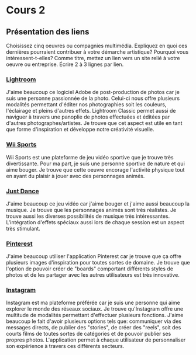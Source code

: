 # Cours 2
## Présentation des liens
Choisissez cinq oeuvres ou compagnies multimédia. Expliquez en quoi ces dernières pourraient contribuer à votre démarche artistique? Pourquoi vous intéressent-t-elles? Comme titre, mettez un lien vers un site relié à votre oeuvre ou entreprise. Écrire 2 à 3 lignes par lien.


### [Lightroom](https://lightroom.adobe.com/) 
J'aime beaucoup ce logiciel Adobe de post-production de photos car je suis une personne passionnée de la photo. Celui-ci nous offre plusieurs modalités permettant d'éditer nos photographies soit les couleurs, l'éclairage et pleins d'autres effets. Lightroom Classic permet aussi de naviguer à travers une panoplie de photos effectuées et éditées par d'autres photographes/artistes. Je trouve que cet aspect est utile en tant que forme d'inspiration et développe notre créativité visuelle. 

### [Wii Sports](https://www.google.ca/url?sa=t&rct=j&q=&esrc=s&source=web&cd=&cad=rja&uact=8&ved=2ahUKEwiR54XwmfT5AhXrFVkFHZzOCvYQFnoECAsQAQ&url=https%3A%2F%2Fwww.walmart.com%2Ftp%2Fwii-sports&usg=AOvVaw1XOtLbW4PD0BoG9WPSg_TY) 
Wii Sports est une plateforme de jeu vidéo sportive que je trouve très divertissante. Pour ma part, je suis une personne sportive de nature et qui aime bouger. Je trouve que cette oeuvre encorage l'activité physique tout en ayant du plaisir à jouer avec des personnages animés. 

### [Just Dance](https://justdancenow.com/) 
J'aime beaucoup ce jeu vidéo car j'aime bouger et j'aime aussi beaucoup la musique. Je trouve que les personnages animés sont très réalistes. Je trouve aussi les diverses possibilités de musique très intéressantes. L'intégration d'effets spéciaux aussi lors de chaque session est un aspect très stimulant. 


### [Pinterest](https://www.pinterest.ca/)
J'aime beaucoup utiliser l'application Pinterest car je trouve que ça offre plusieurs images d'inspiration pour toutes sortes de domaine. Je trouve que l'option de pouvoir créer de "boards" comportant différents styles de photos et de les partager avec les autres utilisateurs est très innovative. 

### [Instagram](https://www.instagram.com/)
Instagram est ma plateforme préférée car je suis une personne qui aime explorer le monde des réseaux sociaux. Je trouve qu'Instagram offre une multitude de modalités permettant d'effectuer plusieurs fonctions. J'aime beaucoup le fait d'avoir plusieurs options tels que: communiquer via des messages directs, de publier des "stories", de créer des "reels", soit des courts films de toutes sortes de catégories et de pouvoir publier ses propres photos. L'application permet à chaque utilisateur de personnaliser son expérience à travers ces différents secteurs. 

